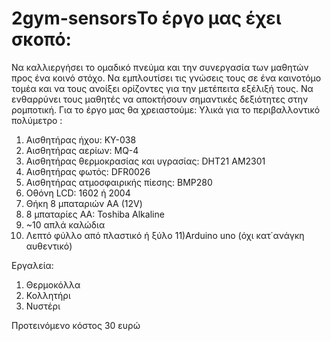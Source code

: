 # 2gym-sensorsΤο έργο μας έχει σκοπό:
Να καλλιεργήσει το ομαδικό πνεύμα και την συνεργασία των μαθητών προς ένα κοινό στόχο.
Να εμπλουτίσει τις γνώσεις τους σε ένα καινοτόμο τομέα και να τους ανοίξει ορίζοντες για την μετέπειτα εξέλιξή τους.
Να ενθαρρύνει τους μαθητές να αποκτήσουν σημαντικές δεξιότητες στην ρομποτική.
Για το έργο μας θα χρειαστούμε:
Υλικά για το περιβαλλοντικό πολύμετρο :

1) Αισθητήρας ήχου: KY-038
2) Αισθητήρας αερίων: MQ-4
3) Αισθητήρας θερμοκρασίας και υγρασίας: DHT21 AM2301
4) Αισθητήρας φωτός: DFR0026
5) Αισθητήρας ατμοσφαιρικής πίεσης: BMP280
6) Οθόνη LCD: 1602 ή 2004
7) Θήκη 8 μπαταριών ΑΑ (12V)
8) 8 μπαταρίες ΑΑ: Toshiba Alkaline
9) ~10 απλά καλώδια
10) Λεπτό φύλλο από πλαστικό ή ξύλο
11)Arduino uno (όχι κατ΄ανάγκη αυθεντικό)

Εργαλεία:

1) Θερμοκόλλα
2) Κολλητήρι
3) Νυστέρι

Προτεινόμενο κόστος 30 ευρώ
